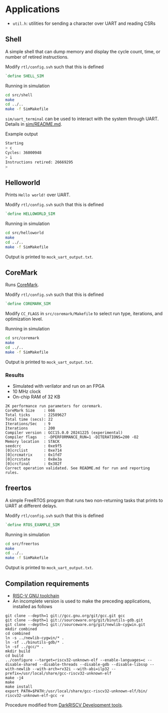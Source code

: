 # Applications

* `util.h`: utilities for sending a character over UART and reading CSRs

## Shell

A simple shell that can dump memory and display the cycle count, time, or number of retired instructions.

Modify `rtl/config.svh` such that this is defined
```verilog
`define SHELL_SIM
```

Running in simulation
```sh
cd src/shell
make
cd ../..
make -f SimMakefile
```

`sim/uart_terminal` can be used to interact with the system through UART. Details in [sim/README.md](../sim/README.md).

Example output
```sh
Starting
> c
Cycles: 36000948
> i
Instructions retired: 26669295
>
```

## Helloworld

Prints `Hello world!` over UART.

Modify `rtl/config.svh` such that this is defined
```verilog
`define HELLOWORLD_SIM
```

Running in simulation
```sh
cd src/helloworld
make
cd ../..
make -f SimMakefile
```

Output is printed to `mock_uart_output.txt`.

## CoreMark

Runs [CoreMark](https://github.com/eembc/coremark/tree/main).

Modify `rtl/config.svh` such that this is defined
```verilog
`define COREMARK_SIM
```

Modify `CC_FLAGS` in `src/coremark/Makefile` to select run type, iterations, and optimization level.

Running in simulation
```sh
cd src/coremark
make
cd ../..
make -f SimMakefile
```

Output is printed to `mock_uart_output.txt`.

### Results

* Simulated with verilator and run on an FPGA
* 10 MHz clock
* On-chip RAM of 32 KB

```
2K performance run parameters for coremark.
CoreMark Size    : 666
Total ticks      : 22589627
Total time (secs): 22
Iterations/Sec   : 9
Iterations       : 200
Compiler version : GCC15.0.0 20241225 (experimental)
Compiler flags   : -DPERFORMANCE_RUN=1 -DITERATIONS=200 -O2
Memory location  : STACK
seedcrc          : 0xe9f5
[0]crclist       : 0xe714
[0]crcmatrix     : 0x1fd7
[0]crcstate      : 0x8e3a
[0]crcfinal      : 0x382f
Correct operation validated. See README.md for run and reporting rules.
```

## freertos

A simple FreeRTOS program that runs two non-returning tasks that prints to UART at different delays.

Modify `rtl/config.svh` such that this is defined
```verilog
`define RTOS_EXAMPLE_SIM
```

Running in simulation
```sh
cd src/freertos
make
cd ../..
make -f SimMakefile
```

Output is printed to `mock_uart_output.txt`.

## Compilation requirements

* [RISC-V GNU toolchain](https://github.com/riscv-collab/riscv-gnu-toolchain)
* An incomplete version is used to make the preceding applications, installed as follows

```
git clone --depth=1 git://gcc.gnu.org/git/gcc.git gcc
git clone --depth=1 git://sourceware.org/git/binutils-gdb.git
git clone --depth=1 git://sourceware.org/git/newlib-cygwin.git
mkdir combined
cd combined
ln -s ../newlib-cygwin/* .
ln -sf ../binutils-gdb/* .
ln -sf ../gcc/* .
mkdir build
cd build	
../configure --target=riscv32-unknown-elf --enable-languages=c --disable-shared --disable-threads --disable-gdb --disable-libssp --with-newlib --with-arch=rv32i --with-abi=ilp32 --prefix=/usr/local/share/gcc-riscv32-unknown-elf
make -j4
make
make install
export PATH=$PATH:/usr/local/share/gcc-riscv32-unknown-elf/bin/
riscv32-unknown-elf-gcc -v
```
Procedure modified from [DarkRISCV Development tools](https://github.com/darklife/darkriscv/blob/master/README.md#development-tools).

